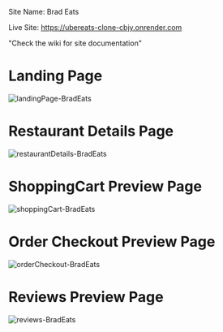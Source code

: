 Site Name: Brad Eats

Live Site: https://ubereats-clone-cbjy.onrender.com

"Check the wiki for site documentation"

# Landing Page
![landingPage-BradEats](https://github.com/Martynodlrr/BradEats/assets/123061539/bcb9be2a-1373-40a7-8489-a6797206b479)

# Restaurant Details Page
![restaurantDetails-BradEats](https://github.com/Martynodlrr/BradEats/assets/123061539/361033b2-fb61-4cad-89f4-764b86f16402)

# ShoppingCart Preview Page
![shoppingCart-BradEats](https://github.com/Martynodlrr/BradEats/assets/123061539/40effeb8-ec6a-4237-bd54-9a5cac60f1df)

# Order Checkout Preview Page
![orderCheckout-BradEats](https://github.com/Martynodlrr/BradEats/assets/123061539/ecf34eed-04d2-4e88-8c0f-f03e8b690667)

# Reviews Preview Page
![reviews-BradEats](https://github.com/Martynodlrr/BradEats/assets/123061539/c023e409-ce93-431b-bb14-a0e361607f34)
